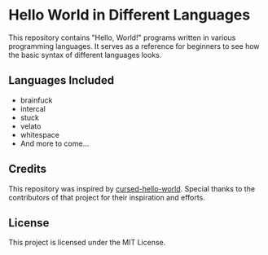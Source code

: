 # Hello World in Different Languages

This repository contains "Hello, World!" programs written in various programming languages. It serves as a reference for beginners to see how the basic syntax of different languages looks.

## Languages Included
- brainfuck
- intercal
- stuck
- velato
- whitespace
- And more to come...

## Credits
This repository was inspired by [cursed-hello-world](https://github.com/dreamsofcode-io/cursed-hello-world). Special thanks to the contributors of that project for their inspiration and efforts.

## License
This project is licensed under the MIT License.
